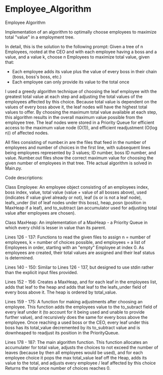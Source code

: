 # Employee_Algorithm
Employee Algorithm

Implementation of an algorithm to optimally choose employees to maximize total "value" in a employment tree.

In detail, this is the solution to the following prompt: Given a tree of n Employees, rooted at the CEO and with 
each employee having a boss and a value, and a value k, choose n Employees to maximize total value, given that:

 - Each employee adds its value plus the value of every boss in their chain (boss, boss's boss, etc.)
 - Each employee can only provide its value to the total once

I used a greedy algorithm technique of choosing the leaf employee with the greatest total value at each step and adjusting the total values of the employees affected by this choice. Because total value is dependent on the values of every boss above it, the leaf nodes will have the highest total values to offer. By choosing the maximum total value available at each step, this algorithm results in the overall maximum value possible from the employee tree. The leaf nodes were stored in a Priority Queue for efficient access to the maximum value node (O(1)), and efficient readjustment (O(log n)) of affected nodes.

All files consisting of number.in are the files that feed in the number of employees and number of choices in the first line, 
with subsequent lines being employees represented by 3 values; ID number, boss ID number, and value. Number.out files show the
correct maximum value for choosing the given number of employees in that tree. THe actual algorithm is solved in Main.py.


Code descriptions:

Class Employee:
  An employee object consisting of an employees index, boss index, value, total value (value + value of all bosses above),
  used (indicates if value givel already or not), leaf (is or is not a leaf node), leafs_under (list of leaf nodes under
  this boss), heap_posn (position in MaxHeap if a leaf), and to_subtract (an accumulator used for adjusting total value after
  employees are chosen).
  
Class MaxHeap:
  An implementation of a MaxHeap - a Priority Queue in which every child is lesser in value than its parent.
  
Lines 126 - 137:
  Functions to read the given files to assign n = number of employees, k = number of choices possible, and 
  employees = a list of Employees in order, starting with an "empty" Employee at index 0. As employees are created,
  their total values are assigned and their leaf status is determined.
  
Lines 140 - 150:
  Similar to Lines 126 - 137, but designed to use stdin rather than the explicit input files provided.
  
Lines 152 - 156:
  Creates a MaxHeap, and for each leaf in the employees list, adds that leaf to the heap and adds that leaf to the
  leafs_under field of every boss above it. The heap is ordered by total_value.
  
Lines 159 - 175:
  A function for making adjustments after choosing an employee. This function adds the employees value to the to_subract
  field of every leaf under it (to account for it being used and unable to provide further value), and recursively does the
  same for every boss above the employee. Once reaching a used boss or the CEO, every leaf under this boss has its
  total_value decremented by its to_subtract value and is downheaped to readjust its position in the PriorityQueue.
  
Lines 178 - 187:
  The main algorithm function. This function allocates an accumulater for total value, adjusts the choices to not exceed
  the number of leaves (because by then all employees would be used), and for each employee choice it pops the max 
  total_value leaf off the Heap, adds its value to the total, and adjusts every employee / leaf affected by this choice
  Returns the total once number of choices reaches 0.

